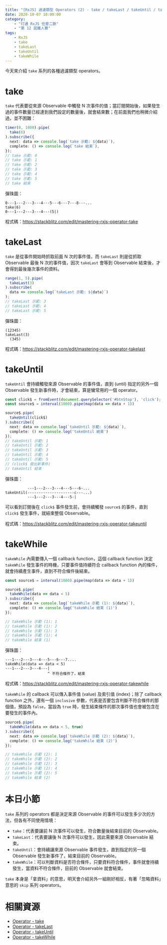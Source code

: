 ```yaml
---
title: "[RxJS] 過濾類型 Operators (2) - take / takeLast / takeUntil / takeWhile"
date: 2020-10-07 18:00:00
category:
	- "打通 RxJS 任督二脈"
	- "第 12 屆鐵人賽"
tags:
	- RxJS
	- take
	- takeLast
	- takeUntil
	- takeWhile
---
```


今天來介紹 `take` 系列的各種過濾類型 operators。

<!-- more -->

# take

`take` 代表要從來源 Observable 中觸發 N 次事件的值；當訂閱開始後，如果發生過的事件數量已經達到我們設定的數量後，就會結束數；在前面我們也稍微介紹過，並不困難：

```typescript
timer(0, 1000).pipe(
  take(6)
).subscribe({
  next: data => console.log(`take 示範: ${data}`),
  complete: () => console.log(`take 結束`),
});
// take 示範: 0
// take 示範: 1
// take 示範: 2
// take 示範: 3
// take 示範: 4
// take 示範: 5
// take 結束
```

彈珠圖：

```
0---1---2---3---4---5---6---7---8---...
take(6)
0---1---2---3---4---(5|)
```

程式碼：https://stackblitz.com/edit/mastering-rxjs-operator-take

# takeLast

`take` 是從事件開始時抓取前面 N 次的事件值，而  `takeLast` 則是從抓取 Observable 最後 N 次的事件值，因次 `takeLast` 會等到 Observable 結束後，才會得到最後幾次事件的資料。

```typescript
range(1, 5).pipe(
  takeLast(3)
).subscribe(
  data => console.log(`takeLast 示範: ${data}`)
);
// takeLast 示範: 3
// takeLast 示範: 4
// takeLast 示範: 5
```

彈珠圖：

```
(12345)
takeLast(3)
  (345)
```

程式碼：https://stackblitz.com/edit/mastering-rxjs-operator-takelast

# takeUntil

`takeUntil` 會持續觸發來源 Observable 的事件值，直到 (until) 指定的另外一個 Observable 發生新事件時，才會結束，算是蠻常用的一個 operator。

```typescript
const click$ = fromEvent(document.querySelector('#btnStop'), 'click'); 
const source$ = interval(1000).pipe(map(data => data + 1))

source$.pipe(
  takeUntil(click$)
).subscribe({
  next: data => console.log(`takeUntil 示範: ${data}`),
  complete: () => console.log('takeUntil 結束')
});
// takeUntil 示範: 1
// takeUntil 示範: 2
// takeUntil 示範: 3
// takeUntil 示範: 4
// takeUntil 示範: 5
// (click$ 發出新事件)
// takeUntil 結束
```

彈珠圖：

```
          ---1---2---3---4---5---6-...
takeUntil(---------------------c---...)
          ---1---2---3---4---5-|
```

可以看到訂閱後在 `click$` 事件發生前，會持續觸發 `source$` 的事件，直到 `click$` 發生事件，就結束整個 Observable。

程式碼：https://stackblitz.com/edit/mastering-rxjs-operator-takeuntil

# takeWhile

`takeWhile` 內需要傳入一個 callback function，這個 callback function 決定 `takeWhile` 發生事件的時機，只要事件值持續符合 callback function 內的條件，就會持續產生事件，直到不符合條件後結束。

```typescript
const source$ = interval(1000).pipe(map(data => data + 1))

source$.pipe(
  takeWhile(data => data < 5)
).subscribe({
  next: data => console.log(`takeWhile 示範 (1): ${data}`),
  complete: () => console.log('takeWhile 結束 (1)')
});

// takeWhile 示範 (1): 1
// takeWhile 示範 (1): 2
// takeWhile 示範 (1): 3
// takeWhile 示範 (1): 4
// takeWhile 結束 (1)
```

彈珠圖：

```
---1---2---3---4---5---6---7....
takeWhile(data => data < 5)
---1---2---3---4---|
                   ^ 不符合條件了，結束
```

程式碼：https://stackblitz.com/edit/mastering-rxjs-operator-takewhile

`takeWhile` 的 callback 可以傳入事件值 (value) 及索引值 (index)；除了 callback function 之外，還有一個 `inclusive` 參數，代表是否要包含判斷不符合條件的那個值，預設為 `false`，當設為 `true` 時，發生結束條件的那次事件值也會被包含在要發生的事件內。

```typescript
source$.pipe(
  takeWhile(data => data < 5, true)
).subscribe({
  next: data => console.log(`takeWhile 示範 (2): ${data}`),
  complete: () => console.log('takeWhile 結束 (2)')
});

// takeWhile 示範 (2): 1
// takeWhile 示範 (2): 2
// takeWhile 示範 (2): 3
// takeWhile 示範 (2): 4
// takeWhile 示範 (2): 5
// takeWhile 結束 (2)
```



# 本日小節

`take` 系列的 operators 都是決定來源 Observable 的事件可以發生多少次的方法，但各有不同使用情境：

- `take`：代表要讓前 N 次事件可以發生，符合數量後結束目前的 Observable。
- `takeLast`：代表要讓後 N 次事件可以發生，因此需要來源 Observable 結束。
- `takeUntil`：會持續讓來源 Observable 事件發生，直到指定的另一個 Observable 發生新事件了，結束目前的 Observable。
- `takeWhile`：可以判斷資料是否符合條件，只要資料符合條件，事件就會持續發生，當資料不符合條件，目前的 Observable 就會結束。

`take` 本身是「拿資料」的意思，明天會介紹另外一組剛好相反，有著「忽略資料」意思的 `skip` 系列 operators。

# 相關資源

- [Operator - take](https://rxjs-dev.firebaseapp.com/api/operators/take)
- [Operator - takeLast](https://rxjs-dev.firebaseapp.com/api/operators/takeLast)
- [Operator - takeUntil](https://rxjs-dev.firebaseapp.com/api/operators/takeUntil)
- [Operator - takeWhile](https://rxjs-dev.firebaseapp.com/api/operators/takeWhile)